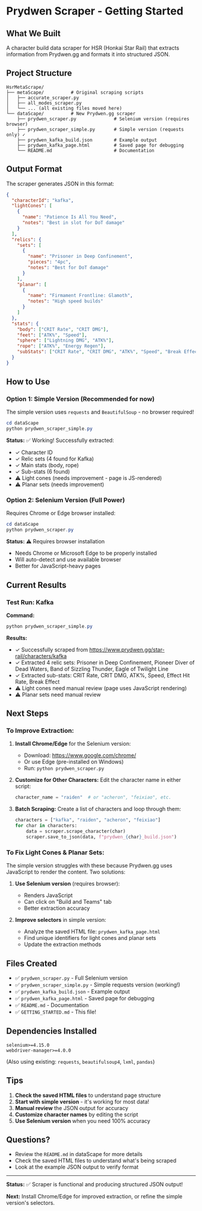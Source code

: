 # Prydwen Scraper - Getting Started

## What We Built

A character build data scraper for HSR (Honkai Star Rail) that extracts information from Prydwen.gg and formats it into structured JSON.

## Project Structure

```
HsrMetaScrape/
├── metaScape/          # Original scraping scripts
│   ├── accurate_scraper.py
│   ├── all_modes_scraper.py
│   └── ... (all existing files moved here)
└── dataScape/          # New Prydwen.gg scraper
    ├── prydwen_scraper.py              # Selenium version (requires browser)
    ├── prydwen_scraper_simple.py       # Simple version (requests only) ✓
    ├── prydwen_kafka_build.json        # Example output
    ├── prydwen_kafka_page.html         # Saved page for debugging
    └── README.md                       # Documentation
```

## Output Format

The scraper generates JSON in this format:

```json
{
  "characterId": "kafka",
  "lightCones": [
    {
      "name": "Patience Is All You Need",
      "notes": "Best in slot for DoT damage"
    }
  ],
  "relics": {
    "sets": [
      {
        "name": "Prisoner in Deep Confinement",
        "pieces": "4pc",
        "notes": "Best for DoT damage"
      }
    ],
    "planar": [
      {
        "name": "Firmament Frontline: Glamoth",
        "notes": "High speed builds"
      }
    ]
  },
  "stats": {
    "body": ["CRIT Rate", "CRIT DMG"],
    "feet": ["ATK%", "Speed"],
    "sphere": ["Lightning DMG", "ATK%"],
    "rope": ["ATK%", "Energy Regen"],
    "subStats": ["CRIT Rate", "CRIT DMG", "ATK%", "Speed", "Break Effect"]
  }
}
```

## How to Use

### Option 1: Simple Version (Recommended for now)

The simple version uses `requests` and `BeautifulSoup` - no browser required!

```powershell
cd dataScape
python prydwen_scraper_simple.py
```

**Status:** ✅ Working! Successfully extracted:
- ✓ Character ID
- ✓ Relic sets (4 found for Kafka)
- ✓ Main stats (body, rope)
- ✓ Sub-stats (6 found)
- ⚠ Light cones (needs improvement - page is JS-rendered)
- ⚠ Planar sets (needs improvement)

### Option 2: Selenium Version (Full Power)

Requires Chrome or Edge browser installed:

```powershell
cd dataScape
python prydwen_scraper.py
```

**Status:** ⚠ Requires browser installation
- Needs Chrome or Microsoft Edge to be properly installed
- Will auto-detect and use available browser
- Better for JavaScript-heavy pages

## Current Results

### Test Run: Kafka

**Command:**
```powershell
python prydwen_scraper_simple.py
```

**Results:**
- ✓ Successfully scraped from https://www.prydwen.gg/star-rail/characters/kafka
- ✓ Extracted 4 relic sets: Prisoner in Deep Confinement, Pioneer Diver of Dead Waters, Band of Sizzling Thunder, Eagle of Twilight Line
- ✓ Extracted sub-stats: CRIT Rate, CRIT DMG, ATK%, Speed, Effect Hit Rate, Break Effect
- ⚠ Light cones need manual review (page uses JavaScript rendering)
- ⚠ Planar sets need manual review

## Next Steps

### To Improve Extraction:

1. **Install Chrome/Edge** for the Selenium version:
   - Download: https://www.google.com/chrome/
   - Or use Edge (pre-installed on Windows)
   - Run: `python prydwen_scraper.py`

2. **Customize for Other Characters:**
   Edit the character name in either script:
   ```python
   character_name = "raiden"  # or "acheron", "feixiao", etc.
   ```

3. **Batch Scraping:**
   Create a list of characters and loop through them:
   ```python
   characters = ["kafka", "raiden", "acheron", "feixiao"]
   for char in characters:
       data = scraper.scrape_character(char)
       scraper.save_to_json(data, f"prydwen_{char}_build.json")
   ```

### To Fix Light Cones & Planar Sets:

The simple version struggles with these because Prydwen.gg uses JavaScript to render the content. Two solutions:

1. **Use Selenium version** (requires browser):
   - Renders JavaScript
   - Can click on "Build and Teams" tab
   - Better extraction accuracy

2. **Improve selectors** in simple version:
   - Analyze the saved HTML file: `prydwen_kafka_page.html`
   - Find unique identifiers for light cones and planar sets
   - Update the extraction methods

## Files Created

- ✅ `prydwen_scraper.py` - Full Selenium version
- ✅ `prydwen_scraper_simple.py` - Simple requests version (working!)
- ✅ `prydwen_kafka_build.json` - Example output
- ✅ `prydwen_kafka_page.html` - Saved page for debugging
- ✅ `README.md` - Documentation
- ✅ `GETTING_STARTED.md` - This file!

## Dependencies Installed

```
selenium>=4.15.0
webdriver-manager>=4.0.0
```

(Also using existing: `requests`, `beautifulsoup4`, `lxml`, `pandas`)

## Tips

1. **Check the saved HTML files** to understand page structure
2. **Start with simple version** - it's working for most data!
3. **Manual review** the JSON output for accuracy
4. **Customize character names** by editing the script
5. **Use Selenium version** when you need 100% accuracy

## Questions?

- Review the `README.md` in dataScape for more details
- Check the saved HTML files to understand what's being scraped
- Look at the example JSON output to verify format

---

**Status:** ✅ Scraper is functional and producing structured JSON output!

**Next:** Install Chrome/Edge for improved extraction, or refine the simple version's selectors.
